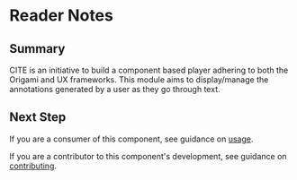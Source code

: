 # Reader Notes

## Summary

CITE is an initiative to build a component based player adhering to both the Origami and UX frameworks.  This module aims to display/manage the annotations generated by a user as they go through text. 

## Next Step

If you are a consumer of this component, see guidance on [usage](README.usage.md).

If you are a contributor to this component's development, see guidance on [contributing](README.contribute.md).
